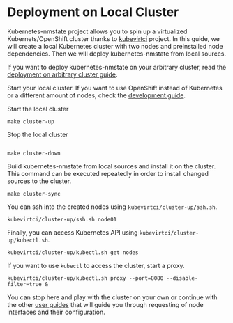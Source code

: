 # Deployment on Local Cluster

Kubernetes-nmstate project allows you to spin up a virtualized
Kubernets/OpenShift cluster thanks to
[kubevirtci](https://github.com/kubevirt/kubevirtci) project.
In this guide, we will create a local Kubernetes
cluster with two nodes and preinstalled node dependencies. Then we will deploy
kubernetes-nmstate from local sources.

If you want to deploy kubernetes-nmstate on your arbitrary cluster, read
the [deployment on arbitrary cluster guide](deployment-arbitrary-cluster.md).

Start your local cluster. If you want to use OpenShift instead of Kubernetes or
a different amount of nodes, check the
[development guide](../CONTRIBUTING.md#local-cluster).

Start the local cluster

```shell
make cluster-up
```

Stop the local cluster

```shell

make cluster-down
```

Build kubernetes-nmstate from local sources and install it on the cluster. This
command can be executed repeatedly in order to install changed sources to the
cluster.

```shell
make cluster-sync
```

You can ssh into the created nodes using `kubevirtci/cluster-up/ssh.sh`.

```shell
kubevirtci/cluster-up/ssh.sh node01
```

Finally, you can access Kubernetes API using `kubevirtci/cluster-up/kubectl.sh`.

```shell
kubevirtci/cluster-up/kubectl.sh get nodes
```

If you want to use `kubectl` to access the cluster, start a proxy.

```shell
kubevirtci/cluster-up/kubectl.sh proxy --port=8080 --disable-filter=true &
```

You can stop here and play with the cluster on your own or continue with the
other [user guides](../README.md#deployment-and-usage) that will guide you
through requesting of node interfaces and their configuration.
